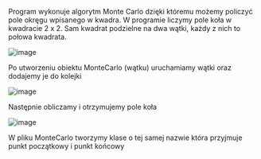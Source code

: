 Program wykonuje algorytm Monte Carlo dzięki któremu możemy policzyć pole okręgu wpisanego w kwadra. W programie liczymy pole koła w kwadracie 2 x 2.
Sam kwadrat podzielne na dwa wątki, każdy z nich to połowa kwadrata.

![image](https://user-images.githubusercontent.com/80325475/142776491-d7493c14-d132-4012-948e-3971de0addd1.png)

Po utworzeniu obiektu MonteCarlo (wątku) uruchamiamy wątki oraz dodajemy je do kolejki

![image](https://user-images.githubusercontent.com/80325475/142776526-42c2abbf-8857-4721-a927-706a1a02c01e.png)

Następnie obliczamy i otrzymujemy pole koła

![image](https://user-images.githubusercontent.com/80325475/142776569-a94841df-fa58-492c-ba8a-33953f574f82.png)


W pliku MonteCarlo tworzymy klase o tej samej nazwie która przyjmuje punkt początkowy i punkt końcowy
